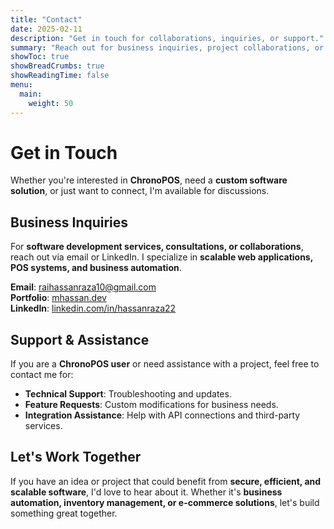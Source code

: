 ```yaml
---
title: "Contact"
date: 2025-02-11
description: "Get in touch for collaborations, inquiries, or support."
summary: "Reach out for business inquiries, project collaborations, or support for ChronoPOS and other solutions."
showToc: true
showBreadCrumbs: true
showReadingTime: false
menu:
  main:
    weight: 50
---
```


# Get in Touch  

Whether you're interested in **ChronoPOS**, need a **custom software solution**, or just want to connect, I'm available for discussions.  

## Business Inquiries  
For **software development services, consultations, or collaborations**, reach out via email or LinkedIn. I specialize in **scalable web applications, POS systems, and business automation**.

**Email**: [raihassanraza10@gmail.com](mailto:raihassanraza10@gmail.com)  
**Portfolio**: [mhassan.dev](https://mhassan.dev/)  
**LinkedIn**: [linkedin.com/in/hassanraza22](linkedin.com/in/hassanraza22)  

## Support & Assistance  
If you are a **ChronoPOS user** or need assistance with a project, feel free to contact me for:  
- **Technical Support**: Troubleshooting and updates.  
- **Feature Requests**: Custom modifications for business needs.  
- **Integration Assistance**: Help with API connections and third-party services.  

## Let's Work Together  
If you have an idea or project that could benefit from **secure, efficient, and scalable software**, I'd love to hear about it. Whether it's **business automation, inventory management, or e-commerce solutions**, let's build something great together.

